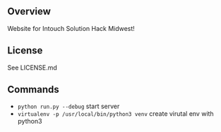 ## Overview
Website for Intouch Solution Hack Midwest!


## License
See LICENSE.md


## Commands
* `python run.py --debug` start server
* `virtualenv -p /usr/local/bin/python3 venv` create virutal env with python3
